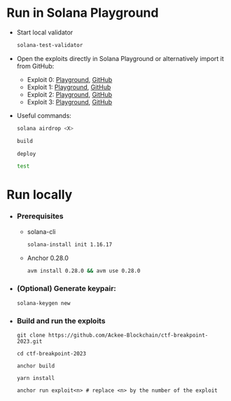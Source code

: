 # Run in Solana Playground
- Start local validator
    ```bash
    solana-test-validator
    ```
- Open the exploits directly in Solana Playground or alternatively import it from GitHub:
    - Exploit 0: [Playground](https://beta.solpg.io/653a6ffcfb53fa325bfd0c04), [GitHub](https://github.com/Ackee-Blockchain/solpg-exploit0)
    - Exploit 1: [Playground](https://beta.solpg.io/653a7023fb53fa325bfd0c05), [GitHub](https://github.com/Ackee-Blockchain/solpg-exploit1)
    - Exploit 2: [Playground](https://beta.solpg.io/653a7093fb53fa325bfd0c06), [GitHub](https://github.com/Ackee-Blockchain/solpg-exploit2)
    - Exploit 3: [Playground](https://beta.solpg.io/653b8742fb53fa325bfd0c09), [GitHub](https://github.com/Ackee-Blockchain/solpg-exploit3)

- Useful commands:
    ```bash
    solana airdrop <X>
    ```
    ```bash
    build
    ```
    ```bash
    deploy
    ```
    ```bash
    test
    ```



# Run locally
- ### Prerequisites
    - solana-cli
        ```bash
        solana-install init 1.16.17
        ```
    - Anchor 0.28.0
        ```bash
        avm install 0.28.0 && avm use 0.28.0
        ```

- ### (Optional) Generate keypair:
    ```shell
    solana-keygen new
    ```

- ### Build and run the exploits
    ``` shell
    git clone https://github.com/Ackee-Blockchain/ctf-breakpoint-2023.git
    ```
    ``` shell
    cd ctf-breakpoint-2023
    ```
    ``` shell
    anchor build
    ```
    ``` shell
    yarn install
    ```
    ``` shell
    anchor run exploit<n> # replace <n> by the number of the exploit
    ```
